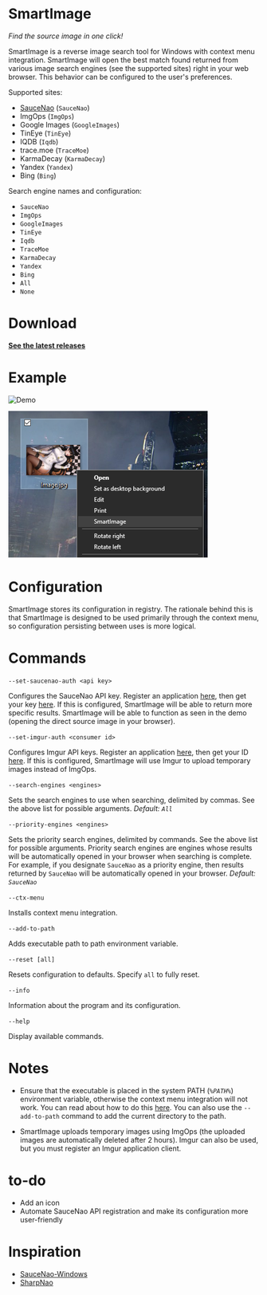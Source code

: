 # SmartImage

*Find the source image in one click!*

SmartImage is a reverse image search tool for Windows with context menu integration. SmartImage will open the best match found returned from various image search engines (see the supported sites) right in your web browser. This behavior can be configured to the user's preferences.

Supported sites:

- [SauceNao](https://saucenao.com/) (`SauceNao`)
- ImgOps (`ImgOps`)
- Google Images (`GoogleImages`)
- TinEye (`TinEye`)
- IQDB (`Iqdb`)
- trace.moe (`TraceMoe`)
- KarmaDecay (`KarmaDecay`)
- Yandex (`Yandex`)
- Bing (`Bing`)

Search engine names and configuration:

- `SauceNao`
- `ImgOps`
- `GoogleImages`
- `TinEye`
- `Iqdb`
- `TraceMoe`
- `KarmaDecay`
- `Yandex`
- `Bing`
- `All`
- `None`

# Download

**[See the latest releases](https://github.com/Decimation/SmartImage/releases)**

# Example

![Demo](https://github.com/Decimation/SmartImage/raw/master/Demo.gif)

![Context menu image](https://github.com/Decimation/SmartImage/blob/master/Context%20menu%20integration.png)

# Configuration

SmartImage stores its configuration in registry. The rationale behind this is that SmartImage is designed to be used primarily through the context menu, so configuration persisting between uses is more logical.

# Commands

`--set-saucenao-auth <api key>`

Configures the SauceNao API key. Register an application [here](https://saucenao.com/user.php), then get your key [here](https://saucenao.com/user.php?page=search-api). If this is configured, SmartImage will be able to return more specific results. SmartImage will be able to function as seen in the demo (opening the direct source image in your browser).

`--set-imgur-auth <consumer id>`

Configures Imgur API keys. Register an application [here](https://api.imgur.com/oauth2/addclient), then get your ID [here](https://imgur.com/account/settings/apps). If this is configured, SmartImage will use Imgur to upload temporary images instead of ImgOps.

`--search-engines <engines>`

Sets the search engines to use when searching, delimited by commas. See the above list for possible arguments. 
*Default: `All`*

`--priority-engines <engines>`

Sets the priority search engines, delimited by commands. See the above list for possible arguments. Priority search engines are engines whose results will be automatically opened in your browser when searching is complete. For example, if you designate `SauceNao` as a priority engine, then results returned by
`SauceNao` will be automatically opened in your browser. *Default: `SauceNao`*

`--ctx-menu`

Installs context menu integration.

`--add-to-path`

Adds executable path to path environment variable.

`--reset [all]`

Resets configuration to defaults. Specify `all` to fully reset.

`--info`

Information about the program and its configuration.

`--help`

Display available commands.

# Notes

- Ensure that the executable is placed in the system PATH (*`%PATH%`*) environment variable, otherwise the context menu integration will not work. You can read about how to do this [here](https://superuser.com/questions/949560/how-do-i-set-system-environment-variables-in-windows-10). You can also use the `--add-to-path` command to add the current directory to the path.

- SmartImage uploads temporary images using ImgOps (the uploaded images are automatically deleted after 2 hours). Imgur can also be used, but you must register an Imgur application client.

# to-do

- Add an icon
- Automate SauceNao API registration and make its configuration more user-friendly

# Inspiration

- [SauceNao-Windows](https://github.com/RoxasShadow/SauceNao-Windows)
- [SharpNao](https://github.com/Lazrius/SharpNao)
